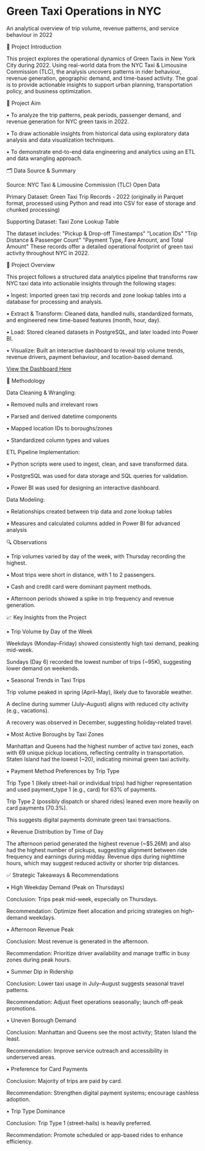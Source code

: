 
# Green Taxi Operations in NYC 
An analytical overview of trip volume, revenue patterns, and service behaviour in 2022

📌 Project Introduction

This project explores the operational dynamics of Green Taxis in New York City during 2022. Using real-world data from the NYC Taxi & Limousine Commission (TLC), the analysis uncovers patterns in rider behaviour, revenue generation, geographic demand, and time-based activity. The goal is to provide actionable insights to support urban planning, transportation policy, and business optimization.

🎯 Project Aim

• To analyze the trip patterns, peak periods, passenger demand, and revenue generation for NYC green taxis in 2022.

• To draw actionable insights from historical data using exploratory data analysis and data visualization techniques.

• To demonstrate end-to-end data engineering and analytics using an ETL and data wrangling approach.

🗂️ Data Source & Summary

Source: NYC Taxi & Limousine Commission (TLC) Open Data

Primary Dataset: Green Taxi Trip Records - 2022 (originally in Parquet format, processed using Python and read into CSV for ease of storage and chunked processing)

Supporting Dataset: Taxi Zone Lookup Table

The dataset includes: "Pickup & Drop-off Timestamps" "Location IDs" "Trip Distance & Passenger Count" "Payment Type, Fare Amount, and Total Amount" These records offer a detailed operational footprint of green taxi activity throughout NYC in 2022.

🧠 Project Overview

This project follows a structured data analytics pipeline that transforms raw NYC taxi data into actionable insights through the following stages:

• Ingest: Imported green taxi trip records and zone lookup tables into a database for processing and analysis.

• Extract & Transform: Cleaned data, handled nulls, standardized formats, and engineered new time-based features (month, hour, day).

• Load: Stored cleaned datasets in PostgreSQL, and later loaded into Power BI.

• Visualize: Built an interactive dashboard to reveal trip volume trends, revenue drivers, payment behaviour, and location-based demand.

[View the Dashboard Here](https://app.powerbi.com/groups/me/reports/d2ae0472-43f3-4898-9c42-a315b48dfe0a/2a6a68f982aa7711e3b2?bookmarkGuid=95cd190c-f38e-441d-88d0-439578983fc0&bookmarkUsage=1&ctid=bd697c1b-c481-479c-841e-c618542675c3&portalSessionId=bd1c34e3-9efb-4e63-b26e-436bbb6daae9&fromEntryPoint=export)

🧪 Methodology

Data Cleaning & Wrangling:

• Removed nulls and irrelevant rows

• Parsed and derived datetime components

• Mapped location IDs to boroughs/zones

• Standardized column types and values

ETL Pipeline Implementation:

• Python scripts were used to ingest, clean, and save transformed data.

• PostgreSQL was used for data storage and SQL queries for validation.

• Power BI was used for designing an interactive dashboard.

Data Modeling:

• Relationships created between trip data and zone lookup tables

• Measures and calculated columns added in Power BI for advanced analysis

🔍 Observations

• Trip volumes varied by day of the week, with Thursday recording the highest.

• Most trips were short in distance, with 1 to 2 passengers.

• Cash and credit card were dominant payment methods.

• Afternoon periods showed a spike in trip frequency and revenue generation.

📈 Key Insights from the Project

• Trip Volume by Day of the Week

Weekdays (Monday–Friday) showed consistently high taxi demand, peaking mid-week.

Sundays (Day 6) recorded the lowest number of trips (~95K), suggesting lower demand on weekends.

• Seasonal Trends in Taxi Trips

Trip volume peaked in spring (April–May), likely due to favorable weather.

A decline during summer (July–August) aligns with reduced city activity (e.g., vacations).

A recovery was observed in December, suggesting holiday-related travel.

• Most Active Boroughs by Taxi Zones

Manhattan and Queens had the highest number of active taxi zones, each with 69 unique pickup locations, reflecting centrality in transportation. Staten Island had the lowest (~20), indicating minimal green taxi activity.

• Payment Method Preferences by Trip Type

Trip Type 1 (likely street-hail or individual trips) had higher representation and used payment_type 1 (e.g., card) for 63% of payments.

Trip Type 2 (possibly dispatch or shared rides) leaned even more heavily on card payments (70.3%).

This suggests digital payments dominate green taxi transactions.

• Revenue Distribution by Time of Day

The afternoon period generated the highest revenue (~$5.26M) and also had the highest number of pickups, suggesting alignment between ride frequency and earnings during midday. Revenue dips during nighttime hours, which may suggest reduced activity or shorter trip distances.

✅ Strategic Takeaways & Recommendations

• High Weekday Demand (Peak on Thursdays)

Conclusion: Trips peak mid-week, especially on Thursdays.

Recommendation: Optimize fleet allocation and pricing strategies on high-demand weekdays.

• Afternoon Revenue Peak

Conclusion: Most revenue is generated in the afternoon.

Recommendation: Prioritize driver availability and manage traffic in busy zones during peak hours.

• Summer Dip in Ridership

Conclusion: Lower taxi usage in July–August suggests seasonal travel patterns.

Recommendation: Adjust fleet operations seasonally; launch off-peak promotions.

• Uneven Borough Demand

Conclusion: Manhattan and Queens see the most activity; Staten Island the least.

Recommendation: Improve service outreach and accessibility in underserved areas.

• Preference for Card Payments

Conclusion: Majority of trips are paid by card.

Recommendation: Strengthen digital payment systems; encourage cashless adoption.

• Trip Type Dominance

Conclusion: Trip Type 1 (street-hails) is heavily preferred.

Recommendation: Promote scheduled or app-based rides to enhance efficiency.





